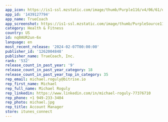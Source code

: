 ```yaml
---
app_icon: https://is1-ssl.mzstatic.com/image/thumb/Purple116/v4/06/61/df/0661df5c-db03-e941-82b1-b99675693f12/AppIcon-0-1x_U007emarketing-0-7-0-85-220.png/1024x1024bb.png
app_id: '1439127794'
app_name: TrueCoach
app_screenshot: https://is1-ssl.mzstatic.com/image/thumb/PurpleSource113/v4/e2/8a/e6/e28ae668-1fa5-631f-7e84-926907c9a967/eed4905c-1dc2-4251-b205-8177a783336b_iphone_-_S1.jpg/1242x2688bb.png
category: Health & Fitness
country: US
id: nq0AUR2un-6x
language: en
most_recent_release: '2024-02-07T00:00:00'
publisher_id: '1262004848'
publisher_name: TrueCoach, Inc.
rank: '532'
release_count_in_past_year: '9'
release_count_in_past_year_category: 18
release_count_in_past_year_top_in_category: 35
rep_email: michael.roguly@bitrise.io
rep_first_name: Michael
rep_full_name: Michael Roguly
rep_linkedin: https://www.linkedin.com/in/michael-roguly-77376710
rep_phone: +1 949-233-3404
rep_photo: michael.jpg
rep_title: Account Manager
store: itunes_connect
---
```

